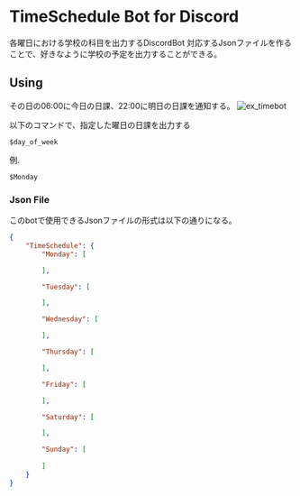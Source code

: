 # TimeSchedule Bot for Discord
各曜日における学校の科目を出力するDiscordBot
対応するJsonファイルを作ることで、好きなように学校の予定を出力することができる。

## Using
その日の06:00に今日の日課、22:00に明日の日課を通知する。
<img src='./ex_timebot.png' alt='ex_timebot'>

以下のコマンドで、指定した曜日の日課を出力する
```
$day_of_week
```

例.
```
$Monday
```

### Json File
このbotで使用できるJsonファイルの形式は以下の通りになる。
```json
{
    "TimeSchedule": {
        "Monday": [

        ],

        "Tuesday": [

        ],

        "Wednesday": [

        ],

        "Thursday": [

        ],

        "Friday": [

        ],

        "Saturday": [

        ],

        "Sunday": [
            
        ]
    }
}
```